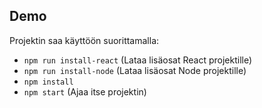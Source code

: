 ## Demo

Projektin saa käyttöön suorittamalla:

- `npm run install-react` (Lataa lisäosat React projektille)
- `npm run install-node` (Lataa lisäosat Node projektille)
- `npm install`
- `npm start` (Ajaa itse projektin)